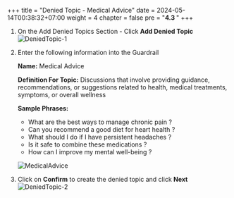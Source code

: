 +++
title = "Denied Topic - Medical Advice"
date = 2024-05-14T00:38:32+07:00
weight = 4
chapter = false
pre = "<b>4.3 </b>"
+++

1. On the Add Denied Topics Section - Click **Add Denied Topic**
   ![DeniedTopic-1](/images/4/DeniedTopic-1.png?width=90pc)

2. Enter the following information into the Guardrail

   **Name:** Medical Advice

   **Definition For Topic:** Discussions that involve providing guidance, recommendations, or suggestions related to health, medical treatments, symptoms, or overall wellness

   **Sample Phrases:**

   - What are the best ways to manage chronic pain ?
   - Can you recommend a good diet for heart health ?
   - What should I do if I have persistent headaches ?
   - Is it safe to combine these medications ?
   - How can I improve my mental well-being ?

   ![MedicalAdvice](/images/4/MedicalAdvice.png?width=90pc)

3. Click on **Confirm** to create the denied topic and click **Next**
   ![DeniedTopic-2](/images/4/DeniedTopic-2.png?width=90pc)
